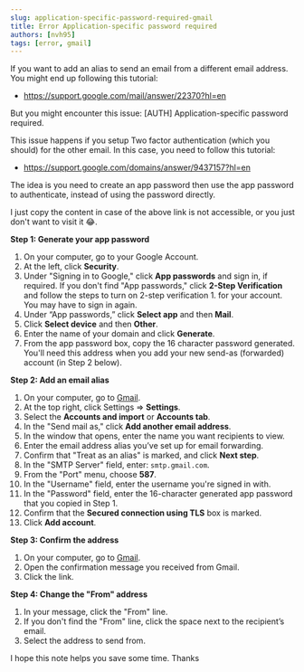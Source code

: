 ```yaml
---
slug: application-specific-password-required-gmail
title: Error Application-specific password required
authors: [nvh95]
tags: [error, gmail]
---
```


If you want to add an alias to send an email from a different email address. You might end up following this tutorial:

- https://support.google.com/mail/answer/22370?hl=en

But you might encounter this issue: [AUTH] Application-specific password required.

This issue happens if you setup Two factor authentication (which you should) for the other email. In this case, you need to follow this tutorial:

- https://support.google.com/domains/answer/9437157?hl=en

The idea is you need to create an app password then use the app password to authenticate, instead of using the password directly.

I just copy the content in case of the above link is not accessible, or you just don't want to visit it 😂.

**Step 1: Generate your app password**

1. On your computer, go to your Google Account.
1. At the left, click **Security**.
1. Under "Signing in to Google," click **App passwords** and sign in, if required.
   If you don't find "App passwords," click **2-Step Verification** and follow the steps to turn on 2-step verification 1. for your account. You may have to sign in again.
1. Under “App passwords,” click **Select app** and then **Mail**.
1. Click **Select device** and then **Other**.
1. Enter the name of your domain and click **Generate**.
1. From the app password box, copy the 16 character password generated. You'll need this address when you add your new send-as (forwarded) account (in Step 2 below).

**Step 2: Add an email alias**

1. On your computer, go to [Gmail](https://mail.google.com).
1. At the top right, click Settings => **Settings**.
1. Select the **Accounts and import** or **Accounts tab**.
1. In the "Send mail as," click **Add another email address**.
1. In the window that opens, enter the name you want recipients to view.
1. Enter the email address alias you’ve set up for email forwarding.
1. Confirm that "Treat as an alias" is marked, and click **Next step**.
1. In the "SMTP Server" field, enter: `smtp.gmail.com`.
1. From the "Port" menu, choose **587**.
1. In the "Username" field, enter the username you're signed in with.
1. In the "Password" field, enter the 16-character generated app password that you copied in Step 1.
1. Confirm that the **Secured connection using TLS** box is marked.
1. Click **Add account**.
   ​

**Step 3: Confirm the address**

1. On your computer, go to [Gmail](https://mail.google.com).
1. Open the confirmation message you received from Gmail.
1. Click the link.

**Step 4: Change the "From" address**

1. In your message, click the "From" line.
1. If you don't find the "From" line, click the space next to the recipient’s email.
1. Select the address to send from.

I hope this note helps you save some time. Thanks
